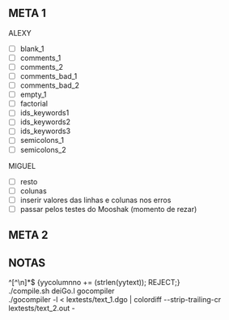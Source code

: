 ## META 1

ALEXY

- [ ] blank_1
- [ ] comments_1
- [ ] comments_2
- [ ] comments_bad_1
- [ ] comments_bad_2
- [ ] empty_1
- [ ] factorial
- [ ] ids_keywords1
- [ ] ids_keywords2
- [ ] ids_keywords3
- [ ] semicolons_1
- [ ] semicolons_2

MIGUEL

- [ ] resto
- [ ] colunas
- [ ] inserir valores das linhas e colunas nos erros
- [ ] passar pelos testes do Mooshak (momento de rezar)

## META 2

## NOTAS

^[^\n]*$   {yycolumnno += (strlen(yytext)); REJECT;} <br>
./compile.sh deiGo.l gocompiler <br>
./gocompiler -l < lextests/text_1.dgo | colordiff --strip-trailing-cr lextests/text_2.out -
